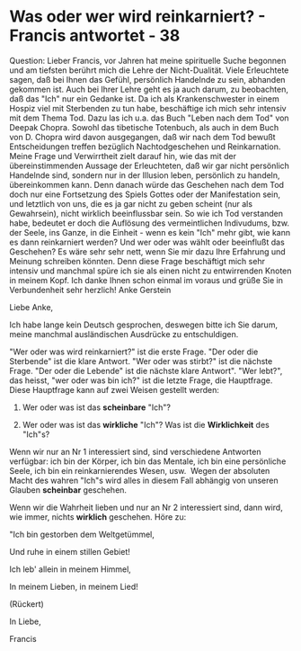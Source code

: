 # Was oder wer wird reinkarniert? - Francis antwortet - 38

Question: Lieber Francis, vor Jahren hat meine spirituelle Suche begonnen und am tiefsten ber&uuml;hrt mich die Lehre der Nicht-Dualit&auml;t. Viele Erleuchtete sagen, da&szlig; bei Ihnen das Gef&uuml;hl, pers&ouml;nlich Handelnde zu sein, abhanden gekommen ist. Auch bei Ihrer Lehre geht es ja auch darum, zu beobachten, da&szlig; das "Ich" nur ein Gedanke ist. Da ich als Krankenschwester in einem Hospiz viel mit Sterbenden zu tun habe, besch&auml;ftige ich mich sehr intensiv mit dem Thema Tod. Dazu las ich u.a. das Buch "Leben nach dem Tod" von Deepak Chopra. Sowohl das tibetische Totenbuch, als auch in dem Buch von D. Chopra wird davon ausgegangen, da&szlig; wir nach dem Tod bewu&szlig;t Entscheidungen treffen bez&uuml;glich Nachtodgeschehen und Reinkarnation. Meine Frage und Verwirrtheit zielt darauf hin, wie das mit der &uuml;bereinstimmenden Aussage der Erleuchteten, da&szlig; wir gar nicht pers&ouml;nlich Handelnde sind, sondern nur in der Illusion leben, pers&ouml;nlich zu handeln, &uuml;bereinkommen kann. Denn danach w&uuml;rde das Geschehen nach dem Tod doch nur eine Fortsetzung des Spiels Gottes oder der Manifestation sein, und letztlich von uns, die es ja gar nicht zu geben scheint (nur als Gewahrsein), nicht wirklich beeinflussbar sein. So wie ich Tod verstanden habe, bedeutet er doch die Aufl&ouml;sung des vermeintlichen Indivudums, bzw. der Seele, ins Ganze, in die Einheit - wenn es kein "Ich" mehr gibt, wie kann es dann reinkarniert werden? Und wer oder was w&auml;hlt oder beeinflu&szlig;t das Geschehen? Es w&auml;re sehr sehr nett, wenn Sie mir dazu Ihre Erfahrung und Meinung schreiben k&ouml;nnten. Denn diese Frage besch&auml;ftigt mich sehr intensiv und manchmal sp&uuml;re ich sie als einen nicht zu entwirrenden Knoten in meinem Kopf. Ich danke Ihnen schon einmal im voraus und gr&uuml;&szlig;e Sie in Verbundenheit sehr herzlich! Anke Gerstein

Liebe Anke,

Ich habe lange kein Deutsch gesprochen, deswegen bitte ich Sie darum, meine manchmal ausl&auml;ndischen Ausdr&uuml;cke zu entschuldigen.&nbsp;

"Wer oder was wird reinkarniert?" ist die erste Frage. "Der oder die Sterbende" ist die klare Antwort. "Wer oder was stirbt?" ist die n&auml;chste Frage. "Der oder die Lebende" ist die n&auml;chste klare Antwort". "Wer lebt?", das heisst, "wer oder was bin ich?" ist die letzte Frage, die Hauptfrage. Diese Hauptfrage kann auf zwei Weisen gestellt werden:

1. Wer oder was ist das **scheinbare** "Ich"?

2. Wer oder was ist das **wirkliche** "Ich"? Was ist die **Wirklichkeit** des "Ich"s?

Wenn wir nur an Nr 1 interessiert sind, sind verschiedene Antworten verf&uuml;gbar: ich bin der K&ouml;rper, ich bin das Mentale, ich bin eine pers&ouml;nliche Seele, ich bin ein reinkarnierendes Wesen, usw.&nbsp; Wegen der absoluten Macht des wahren "Ich"s wird alles in diesem Fall abh&auml;ngig von unseren Glauben **scheinbar** geschehen.

Wenn wir die Wahrheit lieben und nur an Nr 2 interessiert sind, dann wird, wie immer, nichts **wirklich** geschehen. H&ouml;re zu:

"Ich bin gestorben dem Weltget&uuml;mmel,

Und ruhe in einem stillen Gebiet!

Ich leb' allein in meinem Himmel,

In meinem Lieben, in meinem Lied!

(R&uuml;ckert)

In Liebe,

Francis

